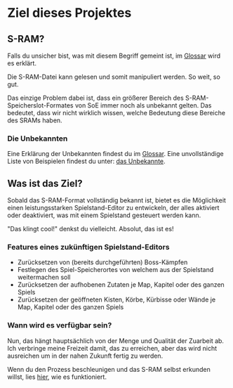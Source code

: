﻿# Ziel dieses Projektes

## S-RAM?
Falls du unsicher bist, was mit diesem Begriff gemeint ist, im <a href=glossary>Glossar</a> wird es erklärt.

Die S-RAM-Datei kann gelesen und somit manipuliert werden. So weit, so gut.

Das einzige Problem dabei ist, dass ein größerer Bereich des S-RAM-Speicherslot-Formates von SoE immer noch als unbekannt gelten. Das bedeutet, dass wir nicht wirklich wissen, welche Bedeutung diese Bereiche des SRAMs haben.

### Die Unbekannten
Eine Erklärung der Unbekannten findest du im <a href=glossary>Glossar</a>.
Eine unvollständige Liste von Beispielen findest du unter: <a href=unknowns>das Unbekannte</a>.

## Was ist das Ziel?
Sobald das S-RAM-Format vollständig bekannt ist, bietet es die Möglichkeit einen leistungsstarken Spielstand-Editor zu entwickeln, der alles aktiviert oder deaktiviert, was mit einem Spielstand gesteuert werden kann.

"Das klingt cool!" denkst du vielleicht. Absolut, das ist es!

### Features eines zukünftigen Spielstand-Editors
* Zurücksetzen von (bereits durchgeführten) Boss-Kämpfen
* Festlegen des Spiel-Speicherortes von welchem aus der Spielstand weitermachen soll
* Zurücksetzen der aufhobenen Zutaten je Map, Kapitel oder des ganzen Spiels
* Zurücksetzen der geöffneten Kisten, Körbe, Kürbisse oder Wände je Map, Kapitel oder des ganzen Spiels

### Wann wird es verfügbar sein?

Nun, das hängt hauptsächlich von der Menge und Qualität der Zuarbeit ab.
Ich verbringe meine Freizeit damit, das zu erreichen, aber das wird nicht ausreichen um in der nahen Zukunft fertig zu werden.

Wenn du den Prozess beschleunigen und das S-RAM selbst erkunden willst, lies <a href=exploring>hier</a>, wie es funktioniert.
